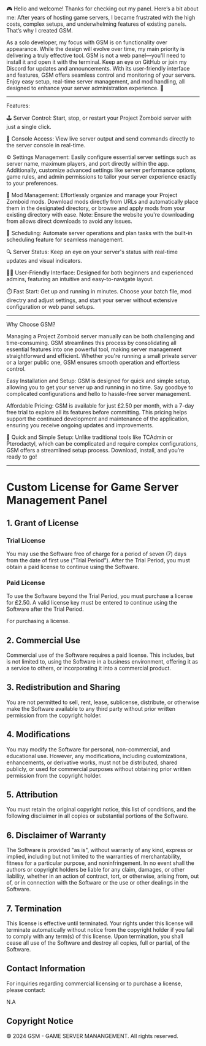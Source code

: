 🎮 Hello and welcome! Thanks for checking out my panel. Here’s a bit about me: After years of hosting game servers, I became frustrated with the high costs, complex setups, and underwhelming features of existing panels. That’s why I created GSM.

As a solo developer, my focus with GSM is on functionality over appearance. While the design will evolve over time, my main priority is delivering a truly effective tool. GSM is not a web panel—you'll need to install it and open it with the terminal. Keep an eye on GitHub or join my Discord for updates and announcements. With its user-friendly interface and features, GSM offers seamless control and monitoring of your servers. Enjoy easy setup, real-time server management, and mod handling, all designed to enhance your server administration experience. 🌟

------------------------------------------------------------------------------------------------

Features:

🕹️ Server Control: Start, stop, or restart your Project Zomboid server with just a single click.

📜 Console Access: View live server output and send commands directly to the server console in real-time.

⚙️ Settings Management: Easily configure essential server settings such as server name, maximum players, and port directly within the app. Additionally, customize advanced settings like server performance options, game rules, and admin permissions to tailor your server experience exactly to your preferences.

🧩 Mod Management: Effortlessly organize and manage your Project Zomboid mods. Download mods directly from URLs and automatically place them in the designated directory, or browse and apply mods from your existing directory with ease. Note: Ensure the website you're downloading from allows direct downloads to avoid any issues.

📅 Scheduling: Automate server operations and plan tasks with the built-in scheduling feature for seamless management.

🔍 Server Status: Keep an eye on your server's status with real-time updates and visual indicators.

👨‍💻 User-Friendly Interface: Designed for both beginners and experienced admins, featuring an intuitive and easy-to-navigate layout.

⏱️ Fast Start: Get up and running in minutes. Choose your batch file, mod directry and adjust settings, and start your server without extensive configuration or web panel setups.

------------------------------------------------------------------------------------------------

Why Choose GSM?

Managing a Project Zomboid server manually can be both challenging and time-consuming. GSM streamlines this process by consolidating all essential features into one powerful tool, making server management straightforward and efficient. Whether you're running a small private server or a larger public one, GSM ensures smooth operation and effortless control.

Easy Installation and Setup: GSM is designed for quick and simple setup, allowing you to get your server up and running in no time. Say goodbye to complicated configurations and hello to hassle-free server management.

Affordable Pricing: GSM is available for just £2.50 per month, with a 7-day free trial to explore all its features before committing. This pricing helps support the continued development and maintenance of the application, ensuring you receive ongoing updates and improvements.

🚀 Quick and Simple Setup: Unlike traditional tools like TCAdmin or Pterodactyl, which can be complicated and require complex configurations, GSM offers a streamlined setup process. Download, install, and you’re ready to go!

------------------------------------------------------------------------------------------------

# Custom License for Game Server Management Panel

## 1. Grant of License

### Trial License

You may use the Software free of charge for a period of seven (7) days from the date of first use ("Trial Period"). After the Trial Period, you must obtain a paid license to continue using the Software.

### Paid License

To use the Software beyond the Trial Period, you must purchase a license for £2.50. A valid license key must be entered to continue using the Software after the Trial Period. 

For purchasing a license.

## 2. Commercial Use

Commercial use of the Software requires a paid license. This includes, but is not limited to, using the Software in a business environment, offering it as a service to others, or incorporating it into a commercial product.

## 3. Redistribution and Sharing

You are not permitted to sell, rent, lease, sublicense, distribute, or otherwise make the Software available to any third party without prior written permission from the copyright holder.

## 4. Modifications

You may modify the Software for personal, non-commercial, and educational use. However, any modifications, including customizations, enhancements, or derivative works, must not be distributed, shared publicly, or used for commercial purposes without obtaining prior written permission from the copyright holder.

## 5. Attribution

You must retain the original copyright notice, this list of conditions, and the following disclaimer in all copies or substantial portions of the Software.

## 6. Disclaimer of Warranty

The Software is provided "as is", without warranty of any kind, express or implied, including but not limited to the warranties of merchantability, fitness for a particular purpose, and noninfringement. In no event shall the authors or copyright holders be liable for any claim, damages, or other liability, whether in an action of contract, tort, or otherwise, arising from, out of, or in connection with the Software or the use or other dealings in the Software.

## 7. Termination

This license is effective until terminated. Your rights under this license will terminate automatically without notice from the copyright holder if you fail to comply with any term(s) of this license. Upon termination, you shall cease all use of the Software and destroy all copies, full or partial, of the Software.

## Contact Information

For inquiries regarding commercial licensing or to purchase a license, please contact:

N.A

## Copyright Notice

© 2024 GSM - GAME SERVER MANANGEMENT. All rights reserved.
